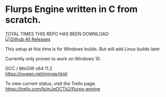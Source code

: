 # Flurps Engine written in C from scratch.
  
TOTAL TIMES THIS REPO HAS BEEN DOWNLOAD  
[![Github All Releases](https://img.shields.io/github/downloads/CraftingInC/FlurpsEngine/latest/total.svg)]()
  
  
 
This setup at this time is for Windows builds. But will add Linux builds later.  
  
Currently only proven to work on Windows 10.  
  
GCC / MinGW x64 11.2  
https://nuwen.net/mingw.html  
  
To view current status, visit the Trello page.  
https://trello.com/b/mJqOCTk2/flurps-engine  
  